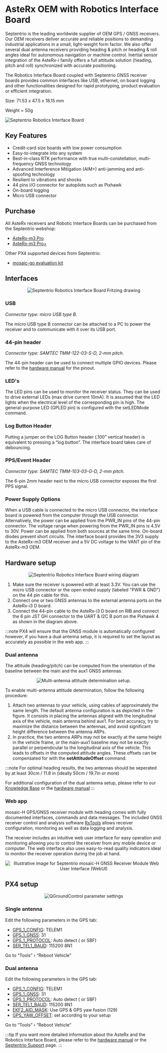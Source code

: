 # AsteRx OEM with Robotics Interface Board

Septentrio is the leading worldwide supplier of OEM GPS / GNSS receivers. Our OEM receivers deliver accurate and
reliable positions to demanding industrial applications in a small, light-weight form factor. We also offer several dual
antenna receivers providing heading & pitch or heading & roll angles ideal for autonomous navigation or machine control.
Inertial sensor integration of the AsteRx-i family offers a full attitude solution (heading, pitch and roll)
synchronized with accurate positioning.

The Robotics Interface Board coupled with Septentrio GNSS receiver boards provides common interfaces like USB, ethernet,
on board logging and other functionalities designed for rapid prototyping, product evaluation or efficient integration.

Size: 71.53 x 47.5 x 18.15 mm 

Weight = 50g

![Septentrio Robotics Interface Board](../../assets/hardware/gps/septentrio_sbf/AsteRX-m3+RIB-board.png)


## Key Features

- Credit-card size boards with low power consumption
- Easy-to-integrate into any system
- Best-in-class RTK performance with true multi-constellation, multi-frequency GNSS technology
- Advanced Interference Mitigation (AIM+) anti-jamming and anti-spoofing technology
- Resilient to vibrations and shocks
- 44 pins I/O connector for autopilots such as Pixhawk
- On-board logging
- Micro USB connector

## Purchase

All AsteRx receivers and Robotic Interface Boards can be purchased from the Septentrio webshop:

- [AsteRx-m3 Pro](https://www.septentrio.com/en/products/gnss-receivers/oem-receiver-boards/asterx-m3-pro)
- [AsteRx-m3 Pro+](https://www.septentrio.com/en/products/gnss-receivers/oem-receiver-boards/asterx-m3-pro-plus)

Other PX4 supported devices from Septentrio:
- [mosaic-go evaluation kit](../../en/gps_compass/septentrio_mosaic-go.md)

## Interfaces

<div style="text-align: center;">

![Septentrio Robotics Interface Board Fritzing drawing](../../assets/hardware/gps/septentrio_sbf/RIB.png "Septentrio Robotics Interface Board Fritzing drawing")

</div>

### USB
_Connector type: micro USB type B._

The micro USB type B connector can be attached to a PC to power the receiver and to communicate with it over its USB
port.

### 44-pin header
_Connector type: SAMTEC TMM-122-03-S-D, 2-mm pitch._

The 44-pin header can be used to connect multiple GPIO devices. Please refer to
the [hardware manual](https://www.septentrio.com/system/files/support/asterx-m3_product_group_hardware_manual_2.2.0_1.pdf)
for the pinout.

### LED's

The LED pins can be used to monitor the receiver status. They can be used to drive external LEDs (max drive current
10mA). It is assumed that the LED lights when the electrical level of the corresponding pin is high. The general-purpose
LED (GPLED pin) is configured with the setLEDMode command.

### Log Button Header

Putting a jumper on the LOG Button header (.100” vertical header) is equivalent to pressing a “log button”. The
interface board takes care of debouncing.

### PPS/Event Header

_Connector type: SAMTEC TMM-103-03-G-D, 2-mm pitch._

The 6-pin 2mm header next to the micro USB connector exposes the first PPS signal.

### Power Supply Options

When a USB cable is connected to the micro USB connector, the interface board is powered from the computer through the USB connector.
Alternatively, the power can be applied from the PWR_IN pins of the 44-pin connector.
The voltage range when powering from the PWR_IN pins is 4.5V to 30V.
Power can be applied from both sources at the same time.
On-board diodes prevent short circuits. The interface board provides the 3V3 supply to the AsteRx-m3 OEM receiver and a 5V DC voltage to the VANT pin of the AsteRx-m3 OEM.

## Hardware setup

<div style="text-align: center;">

![Septentrio Robotics Interface Board wiring diagram](../../assets/hardware/gps/septentrio_sbf/RIB_wiring.png "Septentrio Robotics Interface Board wiring diagram")

</div>

1. Make sure the receiver is powered with at least 3.3V. You can use the micro USB connector or the open ended supply (labeled "PWR & GND") on the 44 pin cable for this.
2. Connect one or two GNSS antennas to the external antenna ports on the AsteRx-i3 D board.
3. Connect the 44-pin cable to the AsteRx-i3 D board on RIB and connect the 6 pin JST GH connector to the UART & I2C B port on the Pixhawk 4 as shown in the diagram above.


:::note 
PX4 will ensure that the GNSS module is automatically configured however, if you have a dual antenna setup, it
is required to set the layout as accurately as possible in the web app.
:::

### Dual antenna

The attitude (heading/pitch) can be computed from the orientation of the baseline between the main and the aux1 GNSS
antennas.

<div style="text-align: center;">

![Multi-antenna attitude determination setup.]( ../../assets/hardware/gps/septentrio_sbf/multi-antenna_attitude_setup.png "Multi-antenna attitude determination setup.")

</div>

To enable multi-antenna attitude determination, follow the following procedure:

1. Attach two antennas to your vehicle, using cables of approximately the same length. The default antenna configuration
   is as depicted in the figure. It consists in placing the antennas aligned with the longitudinal axis of the vehicle,
   main antenna behind aux1. For best accuracy, try to maximize the distance between the antennas, and avoid significant
   height difference between the antenna ARPs.
2. In practice, the two antenna ARPs may not be exactly at the same height in the vehicle
   frame, or the main-aux1 baseline may not be exactly parallel or perpendicular to the
   longitudinal axis of the vehicle. This leads to offsets in the computed attitude angles.
   These offsets can be compensated for with the **setAttitudeOffset** command.

:::note 
For optimal heading results, the two antennas should be seperated by at least 30cm / 11.8 in (ideally 50cm /
19.7in or more)

For additional configuration of the dual antenna setup, please refer to
our [Knowledge Base](https://customersupport.septentrio.com/s/article/Setting-up-and-configuring-the-AsteRx-i-compensating-for-a-non-default-antenna-orientation) or the [hardware manual](https://www.septentrio.com/system/files/support/asterx-i3_product_group_hardware_manual_1.0.0.pdf)
:::

### Web app

mosaic-H GPS/GNSS receiver module with heading comes with fully documented interfaces, commands and data messages. The
included GNSS receiver control and analysis software [RxTools](https://www.septentrio.com/en/products/software/rxtools)
allows receiver configuration, monitoring as well as data logging and analysis.

The receiver includes an intuitive web user interface for easy operation and monitoring allowing you to control the
receiver from any mobile device or computer. The web interface also uses easy-to-read quality indicators ideal to
monitor the receiver operation during the job at hand.

<div style="text-align: center;">

![Illustrative image for Septentrio mosaic-H GNSS Receiver Module Web User Interface (WebUI)]( ../../assets/hardware/gps/septentrio_sbf/Septentrio-mosaic-X5-H-T-CLAS-GNSS-Module-Receiver-WebUI.png "Septentrio web user interface")

</div>

## PX4 setup

<div style="text-align: center;">

![QGroundControl parameter settings](../../assets/hardware/gps/septentrio_sbf/QGC_param.png "QGroundControl parameter settings")

</div>

### Single antenna

Edit the following parameters in the GPS tab:

- [GPS_1_CONFIG](https://docs.px4.io/master/en/advanced_config/parameter_reference.html#GPS_1_CONFIG): TELEM1
- [GPS_1_GNSS](https://docs.px4.io/master/en/advanced_config/parameter_reference.html#GPS_1_GNSS): 31
- [GPS_1_PROTOCOL](https://docs.px4.io/master/en/advanced_config/parameter_reference.html#GPS_1_PROTOCOL): Auto detect (
  or SBF)
- [SER_TEL1_BAUD](https://docs.px4.io/master/en/advanced_config/parameter_reference.html#SER_TEL1_BAUD): 115200 8N1

Go to “Tools” &#8250; “Reboot Vehicle”

### Dual antenna

Edit the following parameters in the GPS tab:

- [GPS_1_CONFIG](https://docs.px4.io/master/en/advanced_config/parameter_reference.html#GPS_1_CONFIG): TELEM1
- [GPS_1_GNSS](https://docs.px4.io/master/en/advanced_config/parameter_reference.html#GPS_1_GNSS): 31
- [GPS_1_PROTOCOL](https://docs.px4.io/master/en/advanced_config/parameter_reference.html#GPS_1_PROTOCOL): Auto detect (
  or SBF)
- [SER_TEL1_BAUD](https://docs.px4.io/master/en/advanced_config/parameter_reference.html#SER_TEL1_BAUD): 115200 8N1
- [EKF2_AID_MASK](https://docs.px4.io/master/en/advanced_config/parameter_reference.html#EKF2_AID_MASK): Use GPS & GPS
  yaw fusion (129)
- [GPS_YAW_OFFSET](https://docs.px4.io/master/en/advanced_config/parameter_reference.html#GPS_YAW_OFFSET): set according
  to your setup

Go to “Tools” &#8250; “Reboot Vehicle”

:::tip 
If you want more detailed information about the AsteRx and the Robotics Interface Board, please refer to
the [hardware manual](https://www.septentrio.com/system/files/support/mosaic_hardware_manual_v1.5.0.pdf) or the [Septentrio Support](https://customersupport.septentrio.com) page.
:::